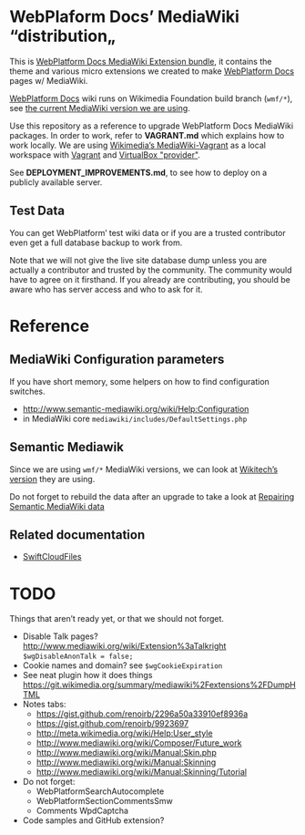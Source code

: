 # WebPlaform Docs’ MediaWiki “distribution„

This is [WebPlatform Docs MediaWiki Extension bundle](http://docs.webplatform.org/wiki/WPD:Infrastructure/Components/WebPlatformDocsExtensionBundle), it contains the theme and various micro extensions we created to make [WebPlatform Docs](http://www.webplatform.org) pages w/ MediaWiki.

[WebPlatform Docs](http://docs.webplatform.org/) wiki runs on Wikimedia Foundation build branch (`wmf/*`), see [the current MediaWiki version we are using](http://docs.webplatform.org/wiki/Special:Version#sv-software).

Use this repository as a reference to upgrade WebPlatform Docs MediaWiki packages. In order to work, refer to  **VAGRANT.md** which explains how to work locally. We are using [Wikimedia’s MediaWiki-Vagrant](http://www.mediawiki.org/wiki/MediaWiki-Vagrant) as a local workspace with [Vagrant](https://www.vagrantup.com/) and [VirtualBox "provider"](https://docs.vagrantup.com/v2/providers/).

See **DEPLOYMENT_IMPROVEMENTS.md**, to see how to deploy on a publicly available server.



## Test Data

You can get WebPlatform’ test wiki data or if you are a trusted contributor even get a full database backup to work from.

Note that we will not give the live site database dump unless you are actually a contributor and trusted by the community. The community would have to agree on it firsthand. If you already are contributing, you should be aware who has server access and who to ask for it.



# Reference

## MediaWiki Configuration parameters

If you have short memory, some helpers on how to find configuration switches.

* http://www.semantic-mediawiki.org/wiki/Help:Configuration
* in MediaWiki core `mediawiki/includes/DefaultSettings.php`



## Semantic Mediawik

Since we are using `wmf/*` MediaWiki versions, we can look at [Wikitech’s version](https://wikitech.wikimedia.org/wiki/Special:Version#sv-software) they are using.

Do not forget to rebuild the data after an upgrade to take a look at [Repairing Semantic MediaWiki data](http://semantic-mediawiki.org/wiki/Help:Repairing_SMW's_data)



## Related documentation

* [SwiftCloudFiles](http://www.mediawiki.org/wiki/Extension:SwiftCloudFiles)



# TODO

Things that aren’t ready yet, or that we should not forget.

* Disable Talk pages? http://www.mediawiki.org/wiki/Extension%3aTalkright `$wgDisableAnonTalk = false;`
* Cookie names and domain? see `$wgCookieExpiration`
* See neat plugin how it does things https://git.wikimedia.org/summary/mediawiki%2Fextensions%2FDumpHTML
* Notes tabs:
  * https://gist.github.com/renoirb/2296a50a33910ef8936a
  * https://gist.github.com/renoirb/9923697
  * http://meta.wikimedia.org/wiki/Help:User_style
  * http://www.mediawiki.org/wiki/Composer/Future_work
  * http://www.mediawiki.org/wiki/Manual:Skin.php
  * http://www.mediawiki.org/wiki/Manual:Skinning
  * http://www.mediawiki.org/wiki/Manual:Skinning/Tutorial
* Do not forget:
  * WebPlatformSearchAutocomplete
  * WebPlatformSectionCommentsSmw
  * Comments WpdCaptcha
* Code samples and GitHub extension?